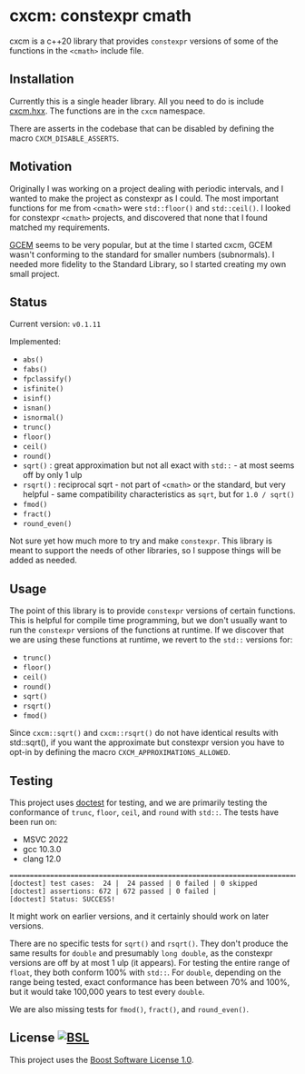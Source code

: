 # cxcm: constexpr cmath

cxcm is a c++20 library that provides ```constexpr``` versions of some of the functions in the ```<cmath>``` include file.

## Installation

Currently this is a single header library. All you need to do is include [cxcm.hxx](https://raw.githubusercontent.com/davidbrowne/cxcm/main/cxcm.hxx). The functions are in the ```cxcm``` namespace.

There are asserts in the codebase that can be disabled by defining the macro ```CXCM_DISABLE_ASSERTS```.

## Motivation

Originally I was working on a project dealing with periodic intervals, and I wanted to make the project as constexpr as I could. The most important functions for me from ```<cmath>``` were ```std::floor()``` and ```std::ceil()```. I looked for constexpr ```<cmath>``` projects, and discovered that none that I found matched my requirements.

[GCEM](https://github.com/kthohr/gcem) seems to be very popular, but at the time I started cxcm, GCEM wasn't conforming to the standard for smaller numbers (subnormals). I needed more fidelity to the Standard Library, so I started creating my own small project.

## Status

Current version: `v0.1.11`

Implemented:

* ```abs()```
* ```fabs()```
* ```fpclassify()```
* ```isfinite()```
* ```isinf()```
* ```isnan()```
* ```isnormal()```
* ```trunc()```
* ```floor()```
* ```ceil()```
* ```round()```
* ```sqrt()``` : great approximation but not all exact with ```std::``` - at most seems off by only 1 ulp
* ```rsqrt()``` : reciprocal sqrt - not part of ```<cmath>``` or the standard, but very helpful - same compatibility characteristics as ```sqrt```, but for ```1.0 / sqrt()```
* ```fmod()```
* ```fract()```
* ```round_even()```

Not sure yet how much more to try and make ```constexpr```. This library is meant to support the needs of other libraries, so I suppose things will be added as needed.

## Usage

The point of this library is to provide ```constexpr``` versions of certain functions. This is helpful for compile time programming, but we don't usually want to run the ```constexpr``` versions of the functions at runtime. If we discover that we are using these functions at runtime, we revert to the ```std::``` versions for:

* ```trunc()```
* ```floor()```
* ```ceil()```
* ```round()```
* ```sqrt()```
* ```rsqrt()```
* ```fmod()```

Since ```cxcm::sqrt()``` and ```cxcm::rsqrt()``` do not have identical results with std::sqrt(), if you want the approximate but constexpr version you have to opt-in by defining the macro ```CXCM_APPROXIMATIONS_ALLOWED```.

## Testing

This project uses [doctest](https://github.com/onqtam/doctest) for testing, and we are primarily testing the conformance of ```trunc```, ```floor```, ```ceil```, and ```round``` with ```std::```. The tests have been run on:

* MSVC 2022
* gcc 10.3.0
* clang 12.0

```
===============================================================================
[doctest] test cases:  24 |  24 passed | 0 failed | 0 skipped
[doctest] assertions: 672 | 672 passed | 0 failed |
[doctest] Status: SUCCESS!
```

It might work on earlier versions, and it certainly should work on later versions.

There are no specific tests for ```sqrt()``` and ```rsqrt()```. They don't produce the same results for ```double``` and presumably ```long double```, as the constexpr versions are off by at most 1 ulp (it appears). For testing the entire range of ```float```, they both conform 100% with ```std::```. For  ```double```, depending on the range being tested, exact conformance has been between 70% and 100%, but it would take 100,000 years to test every ```double```.

We are also missing tests for ```fmod()```, ```fract()```, and ```round_even()```.

## License [![BSL](https://img.shields.io/badge/license-BSL-blue)](https://choosealicense.com/licenses/bsl-1.0/)

This project uses the [Boost Software License 1.0](https://choosealicense.com/licenses/bsl-1.0/).